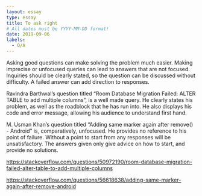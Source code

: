 ```yaml
---
layout: essay
type: essay
title: To ask right
# All dates must be YYYY-MM-DD format!
date: 2019-09-06
labels:
  - Q/A
---
```


Asking good questions can make solving the problem much easier. Making imprecise or unfocused queries can lead to answers that are not focused. Inquiries should be clearly stated, so the question can be discussed without difficulty. A failed answer can add direction to responses.

Ravindra Barthwal’s question titled “Room Database Migration Failed: ALTER TABLE to add multiple columns”, is a well made query. He clearly states his problem, as well as the roadblock that he has run into. He also displays his code and error message, allowing his audience to understand first hand. 

M. Usman Khan’s question titled “Adding same marker again after remove() - Android” is, comparatively, unfocused. He provides no reference to his point of failure. Without a point to start from any responses will be unsatisfactory. The answers given only give advice on how to start, and provide no solutions.

https://stackoverflow.com/questions/50972190/room-database-migration-failed-alter-table-to-add-multiple-columns

https://stackoverflow.com/questions/56618638/adding-same-marker-again-after-remove-android
